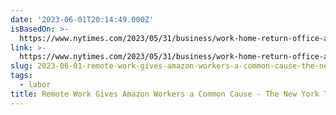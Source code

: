 ```yaml
---
date: '2023-06-01T20:14:49.000Z'
isBasedOn: >-
  https://www.nytimes.com/2023/05/31/business/work-home-return-office-amazon.html
link: >-
  https://www.nytimes.com/2023/05/31/business/work-home-return-office-amazon.html
slug: 2023-06-01-remote-work-gives-amazon-workers-a-common-cause-the-new-york-times
tags:
  - labor
title: Remote Work Gives Amazon Workers a Common Cause - The New York Times
---
```


